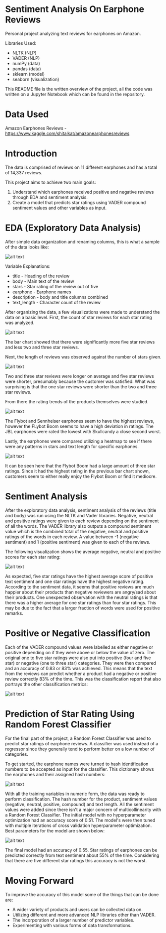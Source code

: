 # Sentiment Analysis On Earphone Reviews

Personal project analyzing text reviews for earphones on Amazon.

Libraries Used:
* NLTK (NLP)
* VADER (NLP)
* numPy (data)
* pandas (data)
* sklearn (model)
* seaborn (visualization)

This README file is the written overview of the project, all the code was written on a Jupyter Notebook which can be found in the repository.

# Data Used

Amazon Earphones Reviews - https://www.kaggle.com/shitalkat/amazonearphonesreviews

# Introduction

The data is comprised of reviews on 11 different earphones and has a total of 14,337 reviews.

This project aims to achieve two main goals:
1. Understand which earphones received positive and negative reviews through EDA and sentiment analysis.
2. Create a model that predicts star ratings using VADER compound sentiment values and other variables as input.

# EDA (Exploratory Data Analysis)

After simple data organization and renaming columns, this is what a sample of the data looks like: 

![alt text](/images/image_9.PNG?raw=true)

Variable Explanations: 
* title - Heading of the review 
* body - Main text of the review 
* stars - Star rating of the review out of five 
* earphone - Earphone names 
* description - body and title columns combined 
* text_length - Character count of the review 

After organizing the data, a few visualizations were made to understand the data on a basic level. 
First, the count of star reviews for each star rating was analyzed.

![alt text](/images/image_1.png?raw=true)

The bar chart showed that there were significantly more five star reviews and less two and three star reviews.

Next, the length of reviews was observed against the number of stars given.

![alt text](/images/image_2.png?raw=true)

Two and three star reviews were longer on average and five star reviews were shorter, presumably because the customer was satisfied. What was surprising is that the one star reviews were shorter than the two and three star reviews.

From there the rating trends of the products themselves were studied.

![alt text](/images/image_3.png?raw=true)

The Flybot and Sennheiser earphones seem to have the highest reviews, however the FLybot Boom seems to have a high deviation in ratings. The JBL earphones were rated the lowest with Skullcandy a close second worst.

Lastly, the earphones were compared utilizing a heatmap to see if there were any patterns in stars and text length for specific earphones.

![alt text](/images/image_4.png?raw=true)

It can be seen here that the Flybot Boom had a large amount of three star ratings. Since it had the highest rating in the previous bar chart shown, customers seem to either really enjoy the Flybot Boom or find it mediocre.

# Sentiment Analysis

After the exploratory data analysis, sentiment analysis of the reviews (title and body) was run using the NLTK and Vader libraries. Negative, neutral and positive ratings were given to each review depending on the sentiment of all the words. The VADER library also outputs a compound sentiment value which is the combined total of the negative, neutral and positive ratings of the words in each review. A value between -1 (negative sentiment) and 1 (positive sentiment) was given to each of the reviews.

The following visualization shows the average negative, neutral and positive scores for each star rating:

![alt text](/images/image_5.png?raw=true)

As expected, five star ratings have the highest average score of positive text sentiment and one star ratings have the highest negative rating. According to the sentiment data, it seems that positive reviews are much happier about their products than negative reviewers are angry/sad about their products. One unexpected observation with the neutral ratings is that there was a higher average for one star ratings than four star ratings. This may be due to the fact that a larger fraction of words were used for positive remarks.

# Positive or Negative Classification

Each of the VADER compound values were labelled as either negative or positive depending on if they were above or below the value of zero. The original one to five star ratings were also put into positive (four and five star) or negative (one to three star) categories. They were then compared and an accuracy of 0.83 or 83% was achieved. This means that the text from the reviews can predict whether a product had a negative or positive review correctly 83% of the time. This was the classification report that also portrays the other classification metrics:

![alt text](/images/image_6.PNG?raw=true)

# Prediction of Star Rating Using Random Forest Classifier

For the final part of the project, a Random Forest Classifier was used to predict star ratings of earphone reviews. A classifier was used instead of a regressor since they generally tend to perform better on a low number of categories.

To get started, the earphone names were turned to hash identification numbers to be accepted as input for the classifier. This dictionary shows the earphones and their assigned hash numbers:

![alt text](/images/image_7.PNG?raw=true)

With all the training variables in numeric form, the data was ready to perform classification. The hash number for the product, sentiment values (negative, neutral, positive, compound) and text length. All the sentiment values were added since there isn't a major concern of multicollinearity with a Random Forest Classifier. The initial model with no hyperparameter optimization had an accuracy score of 0.51. The model's were then tuned with multiple iterations of cross validation hyperparameter optimization. Best parameters for the model are shown below:

![alt text](/images/image_8.PNG?raw=true)

The final model had an accuracy of 0.55. Star ratings of earphones can be predicted correctly from text sentiment about 55% of the time. Considering that there are five different star ratings this accuracy is not the worst.

# Moving Forward

To improve the accuracy of this model some of the things that can be done are:

* A wider variety of products and users can be collected data on.
* Utilizing different and more advanced NLP libraries other than VADER.
* The incorporation of a larger number of predictor variables.
* Experimenting with various forms of data transformations.
